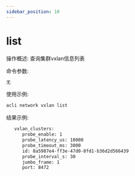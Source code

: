 ```yaml
---
sidebar_position: 10
---
```


# list
操作概述: 查询集群vxlan信息列表

命令参数:  
```bash
无
```

使用示例:
```bash
acli network vxlan list
```

结果示例:
```bash
   vxlan_clusters:
      probe_enable: 1
      probe_latency_us: 10000
      probe_timeout_ms: 3000
      id: 8a5987e4-ff3e-47d0-8fd1-b36d2d566439
      probe_interval_s: 30
      jumbo_frame: 1
      port: 8472
```
